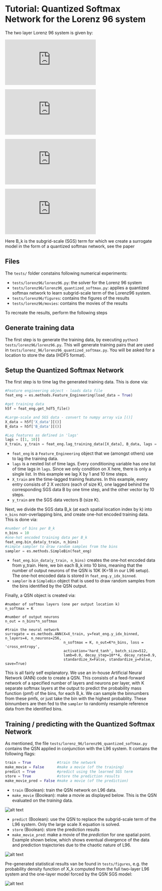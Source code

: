 # Tutorial: Quantized Softmax Network for the Lorenz 96 system

The two layer Lorenz 96 system is given by:

![equation](https://latex.codecogs.com/svg.latex?%5Cdot%7BX%7D_k%20%3D%20X_%7Bk-1%7D%28X_%7Bk&plus;1%7D%20-X_%7Bk-2%7D%29%20-%20X_k%20&plus;%20F%20&plus;%20B_k)

![equation](https://latex.codecogs.com/gif.latex?%5Cdot%7BY%7D_%7Bj%2Ck%7D%20%3D%20%5Cfrac%7B1%7D%7B%5Cepsilon%7D%5Cleft%5BY_%7Bj&plus;1%2Ck%7D%5Cleft%28Y_%7Bj-1%2Ck%7D%20-%20Y_%7Bj&plus;2%2Ck%7D%5Cright%20%29%20-%20Y_%7Bj%2Ck%7D%20&plus;%20h_yX_k%20%5Cright%5D)

![equation](https://latex.codecogs.com/svg.latex?B_k%20%3A%3D%20%5Cfrac%7Bh_x%7D%7BJ%7D%5Csum_%7Bj%3D1%7D%5E%7BJ%7D%20Y_%7Bj%2Ck%7D)

![equation](https://latex.codecogs.com/gif.latex?k%20%3D%201%2C%5Ccdots%2C%20K%20%5Cquad%5Cquad%20j%20%3D%201%2C%5Ccdots%2CJ)

Here B_k is the subgrid-scale (SGS) term for which we create a surrogate model in the form of a quantized softmax network, see the paper 
## Files

The `tests/` folder constains following numerical experiments: 

+ `tests/lorenz96/lorenz96.py`: the solver for the Lorenz 96 system
+ `tests/lorenz96/lorenz96_quantized_softmax.py`: applies a quantized softmax network to learn subgrid-scale term of the Lorenz96 system.
+ `tests/lorenz96/figures`: contains the figures of the results
+ `tests/lorenz96/movies`: contains the movies of the results

To recreate the results, perform the following steps

## Generate training data

The first step is to generate the training data, by executing `python3 tests/lorenz96/lorenz96.py`. This will generate training pairs that are used in `tests/lorenz_96/lorenz96_quantized_softmax.py`. You will be asked for a location to store the data (HDF5 format).

## Setup the Quantized Softmax Network

The first step is to time lag the generated training data. This is done via:

```python
#Feature engineering object - loads data file
feat_eng = es.methods.Feature_Engineering(load_data = True)

#get training data
h5f = feat_eng.get_hdf5_file()

#Large-scale and SGS data - convert to numpy array via [()]
X_data = h5f['X_data'][()]
B_data = h5f['B_data'][()]

#Lag features as defined in 'lags'
lags = [[1, 10]]
X_train, y_train = feat_eng.lag_training_data([X_data], B_data, lags = lags)
```

+ `feat_eng` is a `Feature_Engineering` object that we (amongst others) use to lag the training data.
+ `lags` is a nested list of time lags. Every conditioning variable has one list of time lags in `lags`. Since we only condition on X here, there is only a single list. In this example we lag X by 1 and 10 time steps.
+ `X_train` are the time-lagged training features. In this example, every entry consists of 2 X *vectors* (each of size K), one lagged behind the corresponding SGS data B by one time step, and the other vector by 10 steps.
+ `y_train` are the SGS data vectors B (size K).

Next, we divide the SGS data B_k (at each spatial location index by k) into `n_bins` non-overlapping bins, and create one-hot encoded training data. This is done via:

```python
#number of bins per B_k
n_bins = 10
#one-hot encoded training data per B_k
feat_eng.bin_data(y_train, n_bins)
#simple sampler to draw random samples from the bins
sampler = es.methods.SimpleBin(feat_eng)
```

+ `feat_eng.bin_data(y_train, n_bins)` creates the one-hot encoded data from y_train. Here, we bin each B_k into 10 bins, meaning that the number of output neurons of the QSN is 10K (K=18 in our L96 setup). The one-hot encoded data is stored in `feat_eng.y_idx_binned`.
+ `sampler` is a `SimpleBin` object that is used to draw random samples from the bins identified by the QSN output.

Finally, a QSN object is created via:

```
#number of softmax layers (one per output location k)
n_softmax = K

#number of output neurons 
n_out = n_bins*n_softmax

#train the neural network
surrogate = es.methods.ANN(X=X_train, y=feat_eng.y_idx_binned, n_layers=4, n_neurons=256, 
                           n_softmax = K, n_out=K*n_bins, loss = 'cross_entropy',
                           activation='hard_tanh', batch_size=512,
                           lamb=0.0, decay_step=10**4, decay_rate=0.9, 
                           standardize_X=False, standardize_y=False, save=True)
```
This is all fairly self explanatory. We use an in-house Artificial Neural Network (ANN) code to create a QSN. This consists of a feed-forward network of a specified number of layers and neurons per layer, with K separate softmax layers at the output to predict the probability mass function (pmf) of the bins, for each B_k. We can sample the binnumbers from these pmfs, or just take the bin with the highest probablity. These binnumbers are then fed to the `sampler` to randomly resample reference data from the identified bins.

## Training / predicting with the Quantized Softmax Network

As mentioned, the file `tests/lorenz_96/lorenz96_quantized_softmax.py` contains the QSN applied in conjunction with the L96 system. It contains the following flags:

```python
train = True            #train the network
make_movie = False      #make a movie (of the training)
predict = True          #predict using the learned SGS term
store = True            #store the prediction results
make_movie_pred = False #make a movie (of the prediction)
```

+ `train` (Boolean): train the QSN network on L96 data.
+ `make_movie` (Boolean): make a movie as displayed below. This is the QSN evaluated on the *training* data.

![alt text](qsn.gif)

+ `predict` (Boolean): use the QSN to replace the subgrid-scale term of the L96 system. Only the large scale X equation is solved.
+ `store` (Boolean): store the prediction results
+ `make_movie_pred`: make a movie of the *prediction* for one spatial point. Example shown below, which shows eventual divergence of the data and prediction trajectories due to the chaotic nature of L96.

![alt text](qsn_pred.gif)

Pre-generated statistical results van be found in `tests/figures`, e.g. the probability density function of X_k computed from the full two-layer L96 system and the one-layer model forced by the QSN SGS model:

![alt text](https://github.com/wedeling/EasySurrogate/blob/phys_D/tests/figures/L96_pdf_QSN.png)
